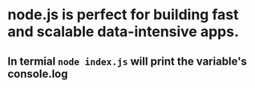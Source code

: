 # node.js is perfect for building fast and scalable data-intensive apps.

## In termial `node index.js` will print the variable's console.log

##

##

###

###
